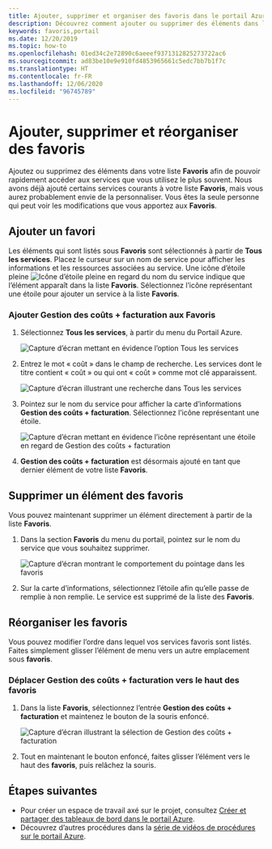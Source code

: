 ```yaml
---
title: Ajouter, supprimer et organiser des favoris dans le portail Azure
description: Découvrez comment ajouter ou supprimer des éléments dans la liste des favoris et réorganiser les éléments
keywords: favoris,portail
ms.date: 12/20/2019
ms.topic: how-to
ms.openlocfilehash: 01ed34c2e72890c6aeeef9371312825273722ac6
ms.sourcegitcommit: ad83be10e9e910fd4853965661c5edc7bb7b1f7c
ms.translationtype: HT
ms.contentlocale: fr-FR
ms.lasthandoff: 12/06/2020
ms.locfileid: "96745789"
---
```

# <a name="add-remove-and-rearrange-favorites"></a>Ajouter, supprimer et réorganiser des favoris

Ajoutez ou supprimez des éléments dans votre liste **Favoris** afin de pouvoir rapidement accéder aux services que vous utilisez le plus souvent. Nous avons déjà ajouté certains services courants à votre liste **Favoris**, mais vous aurez probablement envie de la personnaliser. Vous êtes la seule personne qui peut voir les modifications que vous apportez aux **Favoris**.

## <a name="add-a-favorite"></a>Ajouter un favori

Les éléments qui sont listés sous **Favoris** sont sélectionnés à partir de **Tous les services**. Placez le curseur sur un nom de service pour afficher les informations et les ressources associées au service. Une icône d’étoile pleine ![Icône d’étoile pleine](./media/azure-portal-add-remove-sort-favorites/azure-portal-favorites-graystar.png) en regard du nom du service indique que l’élément apparaît dans la liste **Favoris**. Sélectionnez l’icône représentant une étoile pour ajouter un service à la liste **Favoris**.

### <a name="add-cost-management--billing-to-favorites"></a>Ajouter Gestion des coûts + facturation aux Favoris

1. Sélectionnez **Tous les services**, à partir du menu du Portail Azure.

    ![Capture d’écran mettant en évidence l’option Tous les services](./media/azure-portal-add-remove-sort-favorites/azure-portal-favorites-new-all-services.png)

1. Entrez le mot « coût » dans le champ de recherche. Les services dont le titre contient « coût » ou qui ont « coût » comme mot clé apparaissent.

   ![Capture d’écran illustrant une recherche dans Tous les services](./media/azure-portal-add-remove-sort-favorites/azure-portal-favorites-find-service.png)

1. Pointez sur le nom du service pour afficher la carte d’informations **Gestion des coûts + facturation**. Sélectionnez l’icône représentant une étoile.

   ![Capture d’écran mettant en évidence l’icône représentant une étoile en regard de Gestion des coûts + facturation](./media/azure-portal-add-remove-sort-favorites/azure-portal-favorites-add.png)

1. **Gestion des coûts + facturation** est désormais ajouté en tant que dernier élément de votre liste **Favoris**.

## <a name="remove-an-item-from-favorites"></a>Supprimer un élément des favoris

Vous pouvez maintenant supprimer un élément directement à partir de la liste **Favoris**.

1. Dans la section **Favoris** du menu du portail, pointez sur le nom du service que vous souhaitez supprimer.

   ![Capture d’écran montrant le comportement du pointage dans les favoris](./media/azure-portal-add-remove-sort-favorites/azure-portal-favorites-remove.png)

2. Sur la carte d’informations, sélectionnez l’étoile afin qu’elle passe de remplie à non remplie. Le service est supprimé de la liste des **Favoris**.

## <a name="rearrange-favorites"></a>Réorganiser les favoris

Vous pouvez modifier l’ordre dans lequel vos services favoris sont listés. Faites simplement glisser l’élément de menu vers un autre emplacement sous **favoris**.

### <a name="move-cost-management--billing-to-the-top-of-favorites"></a>Déplacer Gestion des coûts + facturation vers le haut des favoris

1. Dans la liste **Favoris**, sélectionnez l’entrée **Gestion des coûts + facturation** et maintenez le bouton de la souris enfoncé.

   ![Capture d’écran illustrant la sélection de Gestion des coûts + facturation](./media/azure-portal-add-remove-sort-favorites/azure-portal-favorites-sort.png)

1. Tout en maintenant le bouton enfoncé, faites glisser l’élément vers le haut des **favoris**, puis relâchez la souris.

## <a name="next-steps"></a>Étapes suivantes

* Pour créer un espace de travail axé sur le projet, consultez [Créer et partager des tableaux de bord dans le portail Azure](../azure-portal/azure-portal-dashboards.md).
* Découvrez d’autres procédures dans la [série de vidéos de procédures sur le portail Azure](https://www.youtube.com/playlist?list=PLLasX02E8BPBKgXP4oflOL29TtqTzwhxR).